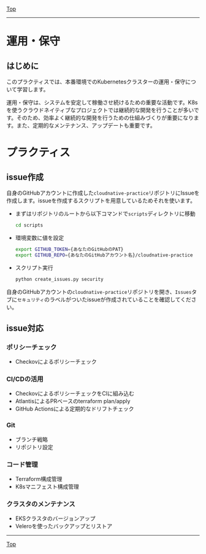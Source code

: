 [Top](../README.md)  

---

# 運用・保守

## はじめに

このプラクティスでは、本番環境でのKubernetesクラスターの運用・保守について学習します。

運用・保守は、システムを安定して稼働させ続けるための重要な活動です。K8sを使うクラウドネイティブなプロジェクトでは継続的な開発を行うことが多いです。そのため、効率よく継続的な開発を行うための仕組みづくりが重要になります。また、定期的なメンテナンス、アップデートも重要です。

# プラクティス

## issue作成

自身のGitHubアカウントに作成した`cloudnative-practice`リポジトリにIssueを作成します。issueを作成するスクリプトを用意しているためそれを使います。

- まずはリポジトリのルートから以下コマンドで`scripts`ディレクトリに移動

  ``` sh
  cd scripts
  ```

- 環境変数に値を設定

  ``` sh
  export GITHUB_TOKEN={あなたのGitHubのPAT}
  export GITHUB_REPO={あなたのGitHubアカウント名}/cloudnative-practice
  ```

- スクリプト実行

  ``` sh
  python create_issues.py security
  ```

自身のGitHubアカウントの`cloudnative-practice`リポジトリを開き、`Issues`タブに`セキュリティ`のラベルがついたissueが作成されていることを確認してください。

## issue対応

### ポリシーチェック

  - Checkovによるポリシーチェック

### CI/CDの活用

  - CheckovによるポリシーチェックをCIに組み込む
  - AtlantisによるPRベースのterraform plan/apply
  - GitHub Actionsによる定期的なドリフトチェック

### Git

  - ブランチ戦略
  - リポジトリ設定

### コード管理

  - Terraform構成管理
  - K8sマニフェスト構成管理

### クラスタのメンテナンス

  - EKSクラスタのバージョンアップ
  - Veleroを使ったバックアップとリストア

---

[Top](../README.md)  
